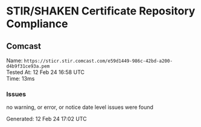 # STIR/SHAKEN Certificate Repository Compliance

## Comcast

Name: `https://sticr.stir.comcast.com/e59d1449-986c-42bd-a200-d4b9f31ce93a.pem`\
Tested At: 12 Feb 24 16:58 UTC\
Time: 13ms

### Issues

no warning, or error, or notice date level issues were found

Generated: 12 Feb 24 17:02 UTC